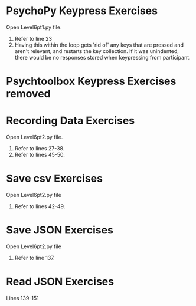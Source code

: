 

# PsychoPy Keypress Exercises 
Open Level6pt1.py file.
1. Refer to line 23
2. Having this within the loop gets 'rid of' any keys that are pressed and aren't relevant, and restarts the key collection. 
If it was unindented, there would be no responses stored when keypressing from participant. 

# Psychtoolbox Keypress Exercises removed 

# Recording Data Exercises
Open Level6pt2.py file.
1. Refer to lines 27-38.
2. Refer to lines 45-50. 

# Save csv Exercises
Open Level6pt2.py file
1. Refer to lines 42-49. 

# Save JSON Exercises
Open Level6pt2.py file 
1. Refer to line 137.
 
 # Read JSON Exercises
Lines 139-151
